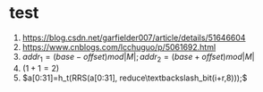 # test
1. https://blog.csdn.net/garfielder007/article/details/51646604
2. https://www.cnblogs.com/lcchuguo/p/5061692.html
3. $addr_1=(base-offset) mod |M|;addr_2=(base+offset) mod |M|$
4. $(1+1=2)$
5. $a[0:31]=h_t(RRS(a[0:31], reduce\textbackslash_bit(i+r,8)));$
